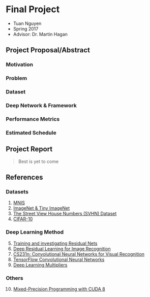 # Final Project
* Tuan Nguyen
* Spring 2017
* Advisor: Dr. Martin Hagan

## Project Proposal/Abstract
### Motivation

### Problem
### Dataset
### Deep Network & Framework
### Performance Metrics
### Estimated Schedule
## Project Report
> Best is yet to come
## References
### Datasets
 1. [MNIS](http://yann.lecun.com/exdb/mnist/)
 2. [ImageNet & Tiny ImageNet](http://image-net.org)
 3. [The Street View House Numbers (SVHN) Dataset](http://ufldl.stanford.edu/housenumbers/)
 4. [CIFAR-10](http://www.cs.toronto.edu/~kriz/cifar.html)
### Deep Learning Method
 5. [Training and investigating Residual Nets](http://torch.ch/blog/2016/02/04/resnets.html)
 6. [Deep Residual Learning for Image Recognition](https://arxiv.org/abs/1512.03385)
 7. [CS231n: Convolutional Neural Networks for Visual Recognition](http://cs231n.github.io)
 8. [TensorFlow Convolutional Neural Networks](https://www.tensorflow.org/versions/master/tutorials/deep_cnn)
 9. [Deep Learning Multipliers](https://github.com/MatthieuCourbariaux/deep-learning-multipliers)
### Others
10. [Mixed-Precision Programming with CUDA 8](https://devblogs.nvidia.com/parallelforall/mixed-precision-programming-cuda-8/)
 
 





